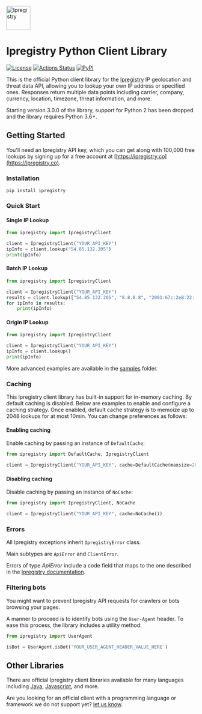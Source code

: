 [<img src="https://cdn.ipregistry.co/icons/icon-72x72.png" alt="Ipregistry" width="64"/>](https://ipregistry.co/) 
# Ipregistry Python Client Library

[![License](http://img.shields.io/:license-apache-blue.svg)](LICENSE)
[![Actions Status](https://github.com/ipregistry/ipregistry-python/workflows/Tests/badge.svg)](https://github.com/ipregistry/ipregistry-python/actions)
[![PyPI](https://img.shields.io/pypi/v/ipregistry)](https://pypi.org/project/ipregistry/)

This is the official Python client library for the [Ipregistry](https://ipregistry.co) IP geolocation and threat data API, 
allowing you to lookup your own IP address or specified ones. Responses return multiple data points including carrier, 
company, currency, location, timezone, threat information, and more.

Starting version 3.0.0 of the library, support for Python 2 has been dropped and the library requires Python 3.6+.

## Getting Started

You'll need an Ipregistry API key, which you can get along with 100,000 free lookups by signing up for a free account at [https://ipregistry.co](https://ipregistry.co).

### Installation

```
pip install ipregistry
```

### Quick Start

#### Single IP Lookup

```python
from ipregistry import IpregistryClient

client = IpregistryClient("YOUR_API_KEY")
ipInfo = client.lookup("54.85.132.205")
print(ipInfo)
```

#### Batch IP Lookup

```python
from ipregistry import IpregistryClient

client = IpregistryClient("YOUR_API_KEY")
results = client.lookup(["54.85.132.205", "8.8.8.8", "2001:67c:2e8:22::c100:68b"])
for ipInfo in results:
    print(ipInfo)
```

#### Origin IP Lookup

```python
from ipregistry import IpregistryClient

client = IpregistryClient("YOUR_API_KEY")
ipInfo = client.lookup()
print(ipInfo)
```

More advanced examples are available in the [samples](https://github.com/ipregistry/ipregistry-python/tree/master/samples) 
folder.

### Caching

This Ipregistry client library has built-in support for in-memory caching. By default caching is disabled. 
Below are examples to enable and configure a caching strategy. Once enabled, default cache strategy is to memoize up to 
2048 lookups for at most 10min. You can change preferences as follows:

#### Enabling caching

Enable caching by passing an instance of `DefaultCache`:

```python
from ipregistry import DefaultCache, IpregistryClient

client = IpregistryClient("YOUR_API_KEY", cache=DefaultCache(maxsize=2048, ttl=600))
```

#### Disabling caching

Disable caching by passing an instance of `NoCache`:

```python
from ipregistry import IpregistryClient, NoCache

client = IpregistryClient("YOUR_API_KEY", cache=NoCache())
```

### Errors

All Ipregistry exceptions inherit `IpregistryError` class.

Main subtypes are `ApiError` and `ClientError`.

Errors of type _ApiError_ include a code field that maps to the one described in the [Ipregistry documentation](https://ipregistry.co/docs/errors).

### Filtering bots

You might want to prevent Ipregistry API requests for crawlers or bots browsing your pages.

A manner to proceed is to identify bots using the `User-Agent` header. 
To ease this process, the library includes a utility method:

```python
from ipregistry import UserAgent

isBot = UserAgent.isBot('YOUR_USER_AGENT_HEADER_VALUE_HERE')
```

## Other Libraries

There are official Ipregistry client libraries available for many languages including 
[Java](https://github.com/ipregistry/ipregistry-java), 
[Javascript](https://github.com/ipregistry/ipregistry-javascript), and more.

Are you looking for an official client with a programming language or framework we do not support yet? 
[let us know](mailto:support@ipregistry.co).
